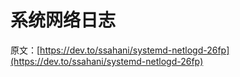 # 系统网络日志

原文：[https://dev.to/ssahani/systemd-netlogd-26fp](https://dev.to/ssahani/systemd-netlogd-26fp)